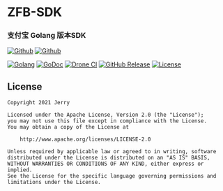 # ZFB-SDK

### 支付宝 Golang 版本SDK

[![Github](https://img.shields.io/github/followers/iGoogle-ink?label=Follow&style=social)](https://github.com/iGoogle-ink)
[![Github](https://img.shields.io/github/forks/go-pay/zfb-sdk?label=Fork&style=social)](https://github.com/go-pay/zfb-sdk/fork)

[![Golang](https://img.shields.io/badge/golang-1.16-brightgreen.svg)](https://golang.google.cn)
[![GoDoc](https://img.shields.io/badge/doc-pkg.go.dev-informational.svg)](https://pkg.go.dev/github.com/go-pay/zfb-sdk)
[![Drone CI](https://cloud.drone.io/api/badges/go-pay/zfb-sdk/status.svg)](https://cloud.drone.io/go-pay/zfb-sdk)
[![GitHub Release](https://img.shields.io/github/v/release/go-pay/zfb-sdk)](https://github.com/go-pay/zfb-sdk/releases)
[![License](https://img.shields.io/github/license/go-pay/zfb-sdk)](https://www.apache.org/licenses/LICENSE-2.0)


## License

```
Copyright 2021 Jerry

Licensed under the Apache License, Version 2.0 (the "License");
you may not use this file except in compliance with the License.
You may obtain a copy of the License at

    http://www.apache.org/licenses/LICENSE-2.0

Unless required by applicable law or agreed to in writing, software
distributed under the License is distributed on an "AS IS" BASIS,
WITHOUT WARRANTIES OR CONDITIONS OF ANY KIND, either express or implied.
See the License for the specific language governing permissions and
limitations under the License.
```